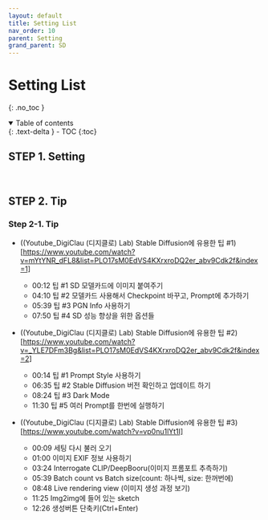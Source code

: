 ```yaml
---
layout: default
title: Setting List
nav_order: 10
parent: Setting
grand_parent: SD
---
```


# Setting List

{: .no_toc }

<details open markdown="block">
  <summary>
    Table of contents
  </summary>
  {: .text-delta }
- TOC
{:toc}
</details>


<!------------------------------------ STEP ------------------------------------>

## STEP 1. Setting



<br>

## STEP 2. Tip

### Step 2-1. Tip
* ((Youtube_DigiClau (디지클로) Lab) Stable Diffusion에 유용한 팁 #1)[https://www.youtube.com/watch?v=mYtYNR_dFL8&list=PLO17sM0EdVS4KXrxroDQ2er_abv9Cdk2f&index=1]
    * 00:12 팁 #1 SD 모델카드에 이미지 붙여주기
    * 04:10 팁 #2 모델카드 사용해서 Checkpoint 바꾸고, Prompt에 추가하기
    * 05:39 팁 #3 PGN Info 사용하기
    * 07:50 팁 #4 SD 성능 향상을 위한 옵션들

* ((Youtube_DigiClau (디지클로) Lab) Stable Diffusion에 유용한 팁 #2)[https://www.youtube.com/watch?v=_YLE7DFm3Bg&list=PLO17sM0EdVS4KXrxroDQ2er_abv9Cdk2f&index=2]
    * 00:14 팁 #1 Prompt Style 사용하기
    * 06:35 팁 #2 Stable Diffusion 버전 확인하고 업데이트 하기
    * 08:24 팁 #3 Dark Mode
    * 11:30 팁 #5 여러 Prompt를 한번에 실행하기

* ((Youtube_DigiClau (디지클로) Lab) Stable Diffusion에 유용한 팁 #3)[https://www.youtube.com/watch?v=vp0nu1lYt1I]
    * 00:09 세팅 다시 불러 오기
    * 01:00 이미지 EXIF 정보 사용하기
    * 03:24 Interrogate CLIP/DeepBooru(이미지 프롬포트 추측하기)
    * 05:39 Batch count vs Batch size(count: 하나씩, size: 한꺼번에)
    * 08:48 Live rendering view (이미지 생성 과정 보기)
    * 11:25 Img2img에 들어 있는 sketch
    * 12:26 생성버튼 단축키(Ctrl+Enter)